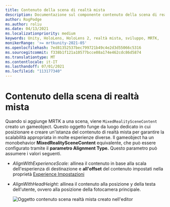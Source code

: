 ```yaml
---
title: Contenuto della scena di realtà mista
description: Documentazione sul componente contenuto della scena di realtà mista
author: RogPodge
ms.author: roliu
ms.date: 04/13/2021
ms.localizationpriority: medium
keywords: Unity, HoloLens, HoloLens 2, realtà mista, sviluppo, MRTK,
monikerRange: '>= mrtkunity-2021-05'
ms.openlocfilehash: 7ed81352537bec799721b49c4e2d3d55066c5316
ms.sourcegitcommit: f338b1f121a10577bcce08a174e462cdc86d5874
ms.translationtype: MT
ms.contentlocale: it-IT
ms.lasthandoff: 07/01/2021
ms.locfileid: "113177340"
---
```

# <a name="mixed-reality-scene-content"></a>Contenuto della scena di realtà mista

Quando si aggiunge MRTK a una scena, viene `MixedRealitySceneContent` creato un gameobject. Questo oggetto funge da luogo dedicato in cui posizionare e creare un'istanza del contenuto di realtà mista per garantire la scalabilità appropriata in molte esperienze diverse. Il gameobject ha un monobehavior **MixedRealitySceneContent** equivalente, che può essere configurato tramite il **parametro Alignment Type.** Questo parametro può assumere i valori seguenti.

* *AlignWithExperienceScale:* allinea il contenuto  in base alla scala dell'esperienza di destinazione e **all'offset** del contenuto impostati nella proprietà [Experience Impostazioni](experience-settings.md)
* *AlignWithHeadHeight:* allinea il contenuto alla posizione y della testa dell'utente, ovvero alla posizione della fotocamera principale.


  ![Oggetto contenuto scena realtà mista creato nell'editor](../images/experience-settings/MixedRealitySceneContent.png)
